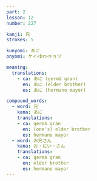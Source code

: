 ```yaml
---
part: 2
lesson: 12
number: 227

kanji: 兄
strokes: 5

kunyomi: あに
onyomi: ケイ<br>キョウ

meaning:
  translations:
    - ca: あに (germà gran)
      en: あに (elder brother)
      es: あに (hermano mayor)

compound_words:
  - word: 兄
    kana: あに
    translations:
    - ca: germà gran
      en: (one's) elder brother
      es: hermano mayor
  - word: お兄さん
    kana: お・にい・さん
    translations:
    - ca: germà gran
      en: elder brother
      es: hermano mayor
---
```

